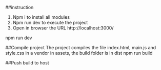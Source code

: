 ##instruction
1. Npm i to install all modules
2. Npm run dev to execute the project
3. Open in browser the URL http://localhost:3000/

npm run dev

##Compile project
The project compiles the file index.html, main.js and style.css in a vendor in assets, the build folder is in dist
npm run build


##Push build to host
